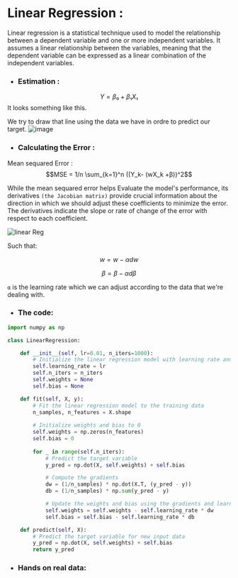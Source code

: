 # Linear Regression :
Linear regression is a statistical technique used to model the relationship between a dependent variable and one or more independent variables.
It assumes a linear relationship between the variables, meaning that the dependent variable can be expressed as a linear combination of the independent variables.

  - ### Estimation : 

$$Y = β₀ + β₁X₁$$
 It looks something like this.
 
 We try to draw that line using the data we have in ordre to predict our target. 
  ![image](https://github.com/IslemBouzidi/DataScience/assets/87117961/75e563a6-91f5-46bd-a9da-2926809e8207)

  - ### Calculating the Error : 
Mean sequared Error : 
$$MSE = 1/n \sum_{k=1}^n ((Y_k- (wX_k +β))^2$$

While the mean sequared error helps Evaluate the model's performance, its derivatives `(the Jacobian matrix)` provide crucial information about the direction in which we should adjust these coefficients to minimize the error.
The derivatives indicate the slope or rate of change of the error with respect to each coefficient.

![linear Reg](https://github.com/IslemBouzidi/DataScience/assets/87117961/d4f89590-3d94-4122-ba39-18f525eec6e6)


Such that: 

$$w= w - αdw$$

$$β= β - αdβ$$

`α` is the learning rate which we can adjust according to the data that we're dealing with.
  - ### The code: 

``` python 
import numpy as np

class LinearRegression:

    def __init__(self, lr=0.01, n_iters=1000):
        # Initialize the linear regression model with learning rate and number of iterations
        self.learning_rate = lr
        self.n_iters = n_iters
        self.weights = None
        self.bias = None

    def fit(self, X, y):
        # Fit the linear regression model to the training data
        n_samples, n_features = X.shape
        
        # Initialize weights and bias to 0
        self.weights = np.zeros(n_features)
        self.bias = 0
        
        for _ in range(self.n_iters):
            # Predict the target variable
            y_pred = np.dot(X, self.weights) + self.bias

            # Compute the gradients
            dw = (1/n_samples) * np.dot(X.T, (y_pred - y))
            db = (1/n_samples) * np.sum(y_pred - y)

            # Update the weights and bias using the gradients and learning rate
            self.weights = self.weights - self.learning_rate * dw
            self.bias = self.bias - self.learning_rate * db

    def predict(self, X):
        # Predict the target variable for new input data
        y_pred = np.dot(X, self.weights) + self.bias
        return y_pred
   ```
   
  - ### Hands on real data: 



